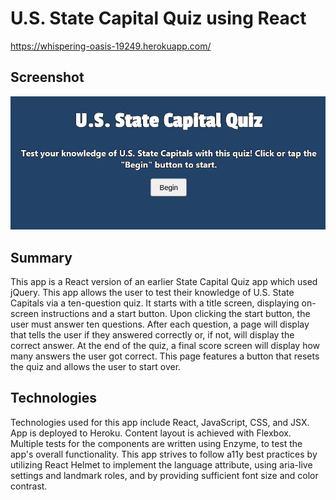 # U.S. State Capital Quiz using React

https://whispering-oasis-19249.herokuapp.com/

## Screenshot
![Quiz App Screenshot](/screenshot-1.JPG?raw=true)

## Summary

This app is a React version of an earlier State Capital Quiz app which used jQuery. This app allows the user to test their knowledge of U.S. State Capitals via a ten-question quiz. It starts with a title screen, displaying on-screen instructions and a start button. Upon clicking the start button, the user must answer ten questions. After each question, a page will display that tells the user if they answered correctly or, if not, will display the correct answer. At the end of the quiz, a final score screen will display how many answers the user got correct. This page features a button that resets the quiz and allows the user to start over.

## Technologies

Technologies used for this app include React, JavaScript, CSS, and JSX. App is deployed to Heroku. Content layout is achieved with Flexbox. Multiple tests for the components are written using Enzyme, to test the app's overall functionality. This app strives to follow a11y best practices by utilizing React Helmet to implement the language attribute, using aria-live settings and landmark roles, and by providing sufficient font size and color contrast.